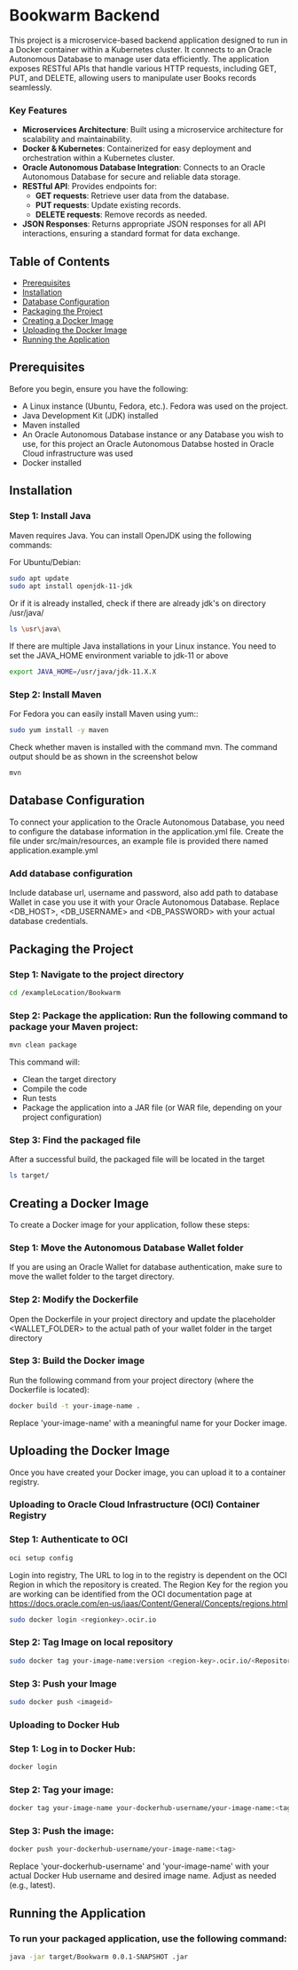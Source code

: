 # Bookwarm Backend

This project is a microservice-based backend application designed to run in a Docker container within a Kubernetes cluster. 
It connects to an Oracle Autonomous Database to manage user data efficiently. The application exposes RESTful APIs that handle various HTTP requests, including GET, PUT, and DELETE, allowing users to manipulate user Books records seamlessly.

### Key Features
- **Microservices Architecture**: Built using a microservice architecture for scalability and maintainability.
- **Docker & Kubernetes**: Containerized for easy deployment and orchestration within a Kubernetes cluster.
- **Oracle Autonomous Database Integration**: Connects to an Oracle Autonomous Database for secure and reliable data storage.
- **RESTful API**: Provides endpoints for:
  - **GET requests**: Retrieve user data from the database.
  - **PUT requests**: Update existing records.
  - **DELETE requests**: Remove records as needed.
- **JSON Responses**: Returns appropriate JSON responses for all API interactions, ensuring a standard format for data exchange.

## Table of Contents

- [Prerequisites](#prerequisites)
- [Installation](#installation)
- [Database Configuration](#database-configuration)
- [Packaging the Project](#packaging-the-project)
- [Creating a Docker Image](#creating-a-docker-image)
- [Uploading the Docker Image](#uploading-the-docker-image)
- [Running the Application](#running-the-application)

## Prerequisites

Before you begin, ensure you have the following:

- A Linux instance (Ubuntu, Fedora, etc.). Fedora was used on the project.
- Java Development Kit (JDK) installed
- Maven installed
- An Oracle Autonomous Database instance or any Database you wish to use, for this project an Oracle Autonomous Databse hosted in Oracle Cloud infrastructure was used
- Docker installed

## Installation

### Step 1: Install Java

Maven requires Java. You can install OpenJDK using the following commands:

For Ubuntu/Debian:
```bash
sudo apt update
sudo apt install openjdk-11-jdk
```

Or if it is already installed, check if there are already jdk's on directory /usr/java/
```bash
ls \usr\java\
```

If there are multiple Java installations in your Linux instance. You need to set the JAVA_HOME environment variable to jdk-11 or above
```bash
export JAVA_HOME=/usr/java/jdk-11.X.X
```

### Step 2: Install Maven
For Fedora you can easily install Maven using yum::
```bash
sudo yum install -y maven
```

Check whether maven is installed with the command mvn. The command output should be as shown in the screenshot below
```bash
mvn
```

## Database Configuration
To connect your application to the Oracle Autonomous Database, you need to configure the database information in the application.yml file.
Create the file under src/main/resources, an example file is provided there named application.example.yml

### Add database configuration
Include database url, username and password, also add path to database Wallet in case you use it with your Oracle Autonomous Database.
Replace <DB_HOST>, <DB_USERNAME> and <DB_PASSWORD> with your actual database credentials.

## Packaging the Project

### Step 1: Navigate to the project directory
```bash
cd /exampleLocation/Bookwarm
```

### Step 2: Package the application: Run the following command to package your Maven project:
```bash
mvn clean package
```

This command will:
* Clean the target directory
* Compile the code
* Run tests
* Package the application into a JAR file (or WAR file, depending on your project configuration)

### Step 3: Find the packaged file
After a successful build, the packaged file will be located in the target
```bash
ls target/
```

## Creating a Docker Image
To create a Docker image for your application, follow these steps:
### Step 1: Move the Autonomous Database Wallet folder
If you are using an Oracle Wallet for database authentication, make sure to move the wallet folder to the target directory.

### Step 2: Modify the Dockerfile
Open the Dockerfile in your project directory and update the placeholder <WALLET_FOLDER> to the actual path of your wallet folder in the target directory

### Step 3: Build the Docker image
Run the following command from your project directory (where the Dockerfile is located):
```bash
docker build -t your-image-name .
```
Replace 'your-image-name' with a meaningful name for your Docker image.

## Uploading the Docker Image
Once you have created your Docker image, you can upload it to a container registry.
### Uploading to Oracle Cloud Infrastructure (OCI) Container Registry
### Step 1: Authenticate to OCI
```bash
oci setup config
```
Login into registry, The URL to log in to the registry is dependent on the OCI Region in which the repository is created. The Region Key for the region you are working can be identified from the OCI documentation page at https://docs.oracle.com/en-us/iaas/Content/General/Concepts/regions.html
```bash
sudo docker login <regionkey>.ocir.io
```
### Step 2: Tag Image on local repository
```bash
sudo docker tag your-image-name:version <region-key>.ocir.io/<RepositoryNamespace>/<repository-name>/<your-image-name>:<tag>
```
### Step 3: Push your Image
```bash
sudo docker push <imageid>
```

### Uploading to Docker Hub
### Step 1: Log in to Docker Hub:
```bash
docker login
```
### Step 2: Tag your image:

```bash
docker tag your-image-name your-dockerhub-username/your-image-name:<tag>
```
### Step 3: Push the image:

```bash
docker push your-dockerhub-username/your-image-name:<tag>
```
Replace 'your-dockerhub-username' and 'your-image-name' with your actual Docker Hub username and desired image name. Adjust <tag> as needed (e.g., latest).

## Running the Application

### To run your packaged application, use the following command:
```bash
java -jar target/Bookwarm 0.0.1-SNAPSHOT .jar
```



